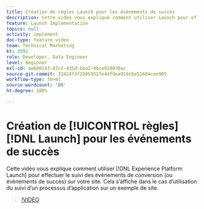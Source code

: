 ```yaml
---
title: Création de règles Launch pour les événements de succès
description: Cette vidéo vous explique comment utiliser Launch pour effectuer le suivi des événements de conversion (ou événements de succès) sur votre site. Cela s’affiche dans le cas d’utilisation du suivi d’un processus d’application sur un exemple de site.
feature: Launch Implementation
topics: null
activity: implement
doc-type: feature video
team: Technical Marketing
kt: 3591
role: Developer, Data Engineer
level: Beginner
exl-id: ae600143-87cc-435d-bba2-0bce929070ac
source-git-commit: 32424f3f2b05952fe4df9ea91dcbe51684cee905
workflow-type: tm+mt
source-wordcount: '80'
ht-degree: 100%

---
```


# Création de [!UICONTROL règles] [!DNL Launch] pour les événements de succès

Cette vidéo vous explique comment utiliser [!DNL Experience Platform Launch] pour effectuer le suivi des événements de conversion (ou événements de succès) sur votre site. Cela s’affiche dans le cas d’utilisation du suivi d’un processus d’application sur un exemple de site.

>[!VIDEO](https://video.tv.adobe.com/v/28778/?quality=12)
